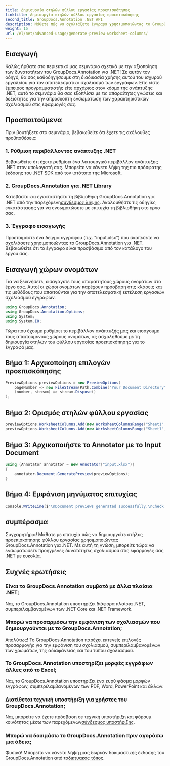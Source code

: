 ```yaml
---
title: Δημιουργία στηλών φύλλου εργασίας προεπισκόπησης
linktitle: Δημιουργία στηλών φύλλου εργασίας προεπισκόπησης
second_title: GroupDocs.Annotation .NET API
description: Μάθετε πώς να σχολιάζετε έγγραφα χρησιμοποιώντας το GroupDocs.Annotation για .NET. Βήμα προς βήμα μάθημα για προγραμματιστές .NET. Βελτιώστε τις εφαρμογές σας.
weight: 15
url: /el/net/advanced-usage/generate-preview-worksheet-columns/
---
```

## Εισαγωγή
Καλώς ήρθατε στο περιεκτικό μας σεμινάριο σχετικά με την αξιοποίηση των δυνατοτήτων του GroupDocs.Annotation για .NET! Σε αυτόν τον οδηγό, θα σας καθοδηγήσουμε στη διαδικασία χρήσης αυτού του ισχυρού εργαλείου για τον αποτελεσματικό σχολιασμό των εγγράφων. Είτε είστε έμπειρος προγραμματιστής είτε αρχάριος στον κόσμο της ανάπτυξης .NET, αυτό το σεμινάριο θα σας εξοπλίσει με τις απαραίτητες γνώσεις και δεξιότητες για την απρόσκοπτη ενσωμάτωση των χαρακτηριστικών σχολιασμού στις εφαρμογές σας.
## Προαπαιτούμενα
Πριν βουτήξετε στο σεμινάριο, βεβαιωθείτε ότι έχετε τις ακόλουθες προϋποθέσεις:
### 1. Ρύθμιση περιβάλλοντος ανάπτυξης .NET
Βεβαιωθείτε ότι έχετε ρυθμίσει ένα λειτουργικό περιβάλλον ανάπτυξης .NET στον υπολογιστή σας. Μπορείτε να κάνετε λήψη της πιο πρόσφατης έκδοσης του .NET SDK από τον ιστότοπο της Microsoft.
### 2. GroupDocs.Annotation για .NET Library
 Κατεβάστε και εγκαταστήστε τη βιβλιοθήκη GroupDocs.Annotation για .NET από την παρεχόμενη[σύνδεσμος λήψης](https://releases.groupdocs.com/annotation/net/). Ακολουθήστε τις οδηγίες εγκατάστασης για να ενσωματώσετε με επιτυχία τη βιβλιοθήκη στο έργο σας.
### 3. Έγγραφο εισαγωγής
Προετοιμάστε ένα δείγμα εγγράφου (π.χ. "input.xlsx") που σκοπεύετε να σχολιάσετε χρησιμοποιώντας το GroupDocs.Annotation για .NET. Βεβαιωθείτε ότι το έγγραφο είναι προσβάσιμο από τον κατάλογο του έργου σας.

## Εισαγωγή χώρων ονομάτων
Για να ξεκινήσετε, εισαγάγετε τους απαραίτητους χώρους ονομάτων στο έργο σας. Αυτοί οι χώροι ονομάτων παρέχουν πρόσβαση στις κλάσεις και τις μεθόδους που απαιτούνται για την αποτελεσματική εκτέλεση εργασιών σχολιασμού εγγράφων.

```csharp
using GroupDocs.Annotation;
using GroupDocs.Annotation.Options;
using System;
using System.IO;
```

Τώρα που έχουμε ρυθμίσει το περιβάλλον ανάπτυξής μας και εισάγουμε τους απαιτούμενους χώρους ονομάτων, ας ασχοληθούμε με τη δημιουργία στηλών του φύλλου εργασίας προεπισκόπησης για το έγγραφό μας.
## Βήμα 1: Αρχικοποίηση επιλογών προεπισκόπησης
```csharp
PreviewOptions previewOptions = new PreviewOptions(
    pageNumber => new FileStream(Path.Combine("Your Document Directory", $"cells_page{pageNumber}.png"), FileMode.Create),
    (number, stream) => stream.Dispose()
);
```
## Βήμα 2: Ορισμός στηλών φύλλου εργασίας
```csharp
previewOptions.WorksheetColumns.Add(new WorksheetColumnsRange("Sheet1", 2, 3));
previewOptions.WorksheetColumns.Add(new WorksheetColumnsRange("Sheet1", 1, 1));
```
## Βήμα 3: Αρχικοποιήστε το Annotator με το Input Document
```csharp
using (Annotator annotator = new Annotator("input.xlsx"))
{
    annotator.Document.GeneratePreview(previewOptions);
}
```
## Βήμα 4: Εμφάνιση μηνύματος επιτυχίας
```csharp
Console.WriteLine($"\nDocument previews generated successfully.\nCheck output in {"Your Document Directory"}.");
```

## συμπέρασμα
Συγχαρητήρια! Μάθατε με επιτυχία πώς να δημιουργείτε στήλες προεπισκόπησης φύλλου εργασίας χρησιμοποιώντας GroupDocs.Annotation για .NET. Με αυτή τη γνώση, μπορείτε τώρα να ενσωματώσετε προηγμένες δυνατότητες σχολιασμού στις εφαρμογές σας .NET με ευκολία.
## Συχνές ερωτήσεις
### Είναι το GroupDocs.Annotation συμβατό με άλλα πλαίσια .NET;
Ναι, το GroupDocs.Annotation υποστηρίζει διάφορα πλαίσια .NET, συμπεριλαμβανομένων των .NET Core και .NET Framework.
### Μπορώ να προσαρμόσω την εμφάνιση των σχολιασμών που δημιουργούνται με το GroupDocs.Annotation;
Απολύτως! Το GroupDocs.Annotation παρέχει εκτενείς επιλογές προσαρμογής για την εμφάνιση του σχολιασμού, συμπεριλαμβανομένων των χρωμάτων, της αδιαφάνειας και του τύπου σχολιασμού.
### Το GroupDocs.Annotation υποστηρίζει μορφές εγγράφων άλλες από το Excel;
Ναι, το GroupDocs.Annotation υποστηρίζει ένα ευρύ φάσμα μορφών εγγράφων, συμπεριλαμβανομένων των PDF, Word, PowerPoint και άλλων.
### Διατίθεται τεχνική υποστήριξη για χρήστες του GroupDocs.Annotation;
 Ναι, μπορείτε να έχετε πρόσβαση σε τεχνική υποστήριξη και φόρουμ κοινότητας μέσω των παρεχόμενων[σύνδεσμος υποστήριξης](https://forum.groupdocs.com/c/annotation/10).
### Μπορώ να δοκιμάσω το GroupDocs.Annotation πριν αγοράσω μια άδεια;
 Φυσικά! Μπορείτε να κάνετε λήψη μιας δωρεάν δοκιμαστικής έκδοσης του GroupDocs.Annotation από το[δικτυακός τόπος](https://releases.groupdocs.com/).